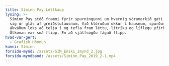 ```yaml
---
title: Síminn Pay Léttkaup
lysing: >-
  Síminn Pay stóð frammi fyrir spurningunni um hvernig vörumerkið gæti skorið
  sig úr glás af greiðslulausnum. Við klóruðum okkur í hausnum, spurðum stórt og
  ákváðum loks að telja í og tefla fram léttu, litríku og líflegu yfirbragði.
  Útkoman var smá flipp. En að sjálfsögðu fágað flipp.
hvad-var-gert:
  - Grafísk Hönnun
kunni: Síminn
forsidu-mynd: /assets/SIM_Enski_imynd_2.jpg
forsidu-myndband: /assets/Siminn_Pay_2019_2-1.mp4
---
```


